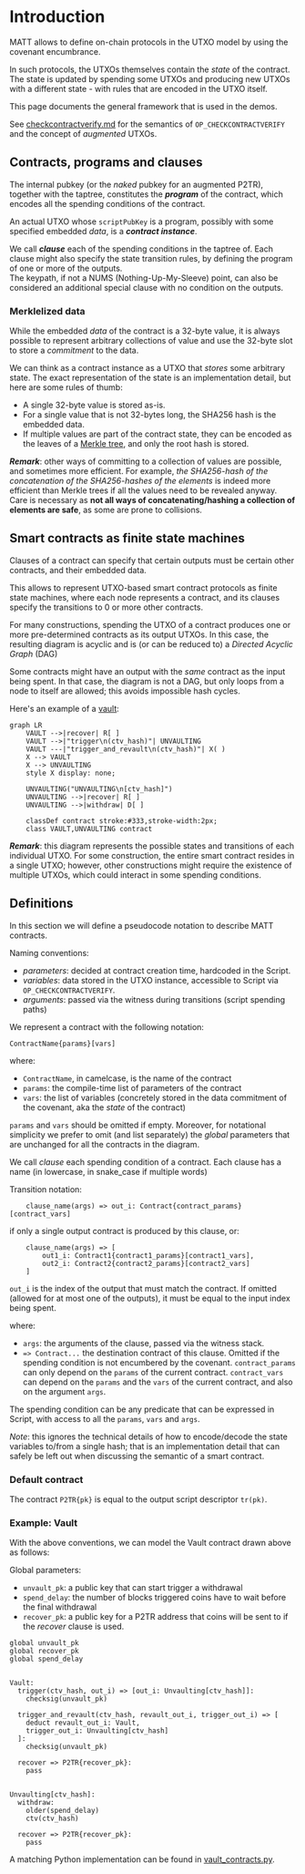 # Introduction

MATT allows to define on-chain protocols in the UTXO model by using the covenant encumbrance.

In such protocols, the UTXOs themselves contain the _state_ of the contract. The state is updated by spending some UTXOs and producing new UTXOs with a different state - with rules that are encoded in the UTXO itself.

This page documents the general framework that is used in the demos.

See [checkcontractverify.md](checkcontractverify.md) for the semantics of `OP_CHECKCONTRACTVERIFY` and the concept of _augmented_ UTXOs.

## Contracts, programs and clauses

The internal pubkey (or the _naked_ pubkey for an augmented P2TR), together with the taptree, constitutes the ___program___ of the contract, which encodes all the spending conditions of the contract.

An actual UTXO whose `scriptPubKey` is a program, possibly with some specified embedded _data_, is a ___contract instance___.

We call ___clause___ each of the spending conditions in the taptree of. Each clause might also specify the state transition rules, by defining the program of one or more of the outputs.<br>
The keypath, if not a NUMS (Nothing-Up-My-Sleeve) point, can also be considered an additional special clause with no condition on the outputs.

### Merklelized data

While the embedded _data_ of the contract is a 32-byte value, it is always possible to represent arbitrary collections of value and use the 32-byte slot to store a _commitment_ to the data.

We can think as a contract instance as a UTXO that _stores_ some arbitrary state. The exact representation of the state is an implementation detail, but here are some rules of thumb:

- A single 32-byte value is stored as-is.
- For a single value that is not 32-bytes long, the SHA256 hash is the embedded data.
- If multiple values are part of the contract state, they can be encoded as the leaves of a [Merkle tree](https://en.wikipedia.org/wiki/Merkle_tree), and only the root hash is stored.

___Remark___: other ways of committing to a collection of values are possible, and sometimes more efficient. For example, _the SHA256-hash of the concatenation of the SHA256-hashes of the elements_ is indeed more efficient than Merkle trees if all the values need to be revealed anyway. Care is necessary as __not all ways of concatenating/hashing a collection of elements are safe__, as some are prone to collisions.

## Smart contracts as finite state machines

Clauses of a contract can specify that certain outputs must be certain other contracts, and their embedded data.

This allows to represent UTXO-based smart contract protocols as finite state machines, where each node represents a contract, and its clauses specify the transitions to 0 or more other contracts.

For many constructions, spending the UTXO of a contract produces one or more pre-determined contracts as its output UTXOs. In this case, the resulting diagram is acyclic and is (or can be reduced to) a *Directed Acyclic Graph* (DAG)

Some contracts might have an output with the _same_ contract as the input being spent. In that case, the diagram is not a DAG, but only loops from a node to itself are allowed; this avoids impossible hash cycles.

Here's an example of a [vault](https://github.com/Merkleize/pymatt/tree/master/examples/vault):

```mermaid
graph LR
    VAULT -->|recover| R[ ]
    VAULT -->|"trigger\n(ctv_hash)"| UNVAULTING
    VAULT ---|"trigger_and_revault\n(ctv_hash)"| X( )
    X --> VAULT
    X --> UNVAULTING
    style X display: none;

    UNVAULTING("UNVAULTING\n[ctv_hash]")
    UNVAULTING -->|recover| R[ ]
    UNVAULTING -->|withdraw| D[ ]

    classDef contract stroke:#333,stroke-width:2px;
    class VAULT,UNVAULTING contract
```

***Remark***: this diagram represents the possible states and transitions of each individual UTXO. For some construction, the entire smart contract resides in a single UTXO; however, other constructions might require the existence of multiple UTXOs, which could interact in some spending conditions.

## Definitions

In this section we will define a pseudocode notation to describe MATT contracts.

Naming conventions:
  - _parameters_: decided at contract creation time, hardcoded in the Script.
  - _variables_: data stored in the UTXO instance, accessible to Script via `OP_CHECKCONTRACTVERIFY`.
  - _arguments_: passed via the witness during transitions (script spending paths)


We represent a contract with the following notation:

```
ContractName{params}[vars]
```

where:
  - `ContractName`, in camelcase, is the name of the contract
  - `params`: the compile-time list of parameters of the contract
  - `vars`: the list of variables (concretely stored in the data commitment of the covenant, aka the _state_ of the contract)

`params` and `vars` should be omitted if empty. Moreover, for notational simplicity we prefer to omit (and list separately) the *global* parameters that are unchanged for all the contracts in the diagram.

We call *clause* each spending condition of a contract. Each clause has a name (in lowercase, in snake_case if multiple words)

Transition notation:
```
    clause_name(args) => out_i: Contract{contract_params}[contract_vars]
```
if only a single output contract is produced by this clause, or:

```
    clause_name(args) => [
        out1_i: Contract1{contract1_params}[contract1_vars],
        out2_i: Contract2{contract2_params}[contract2_vars]
    ]
```

`out_i` is the index of the output that must match the contract. If omitted (allowed for at most one of the outputs), it must be equal to the input index being spent.


where:
 - `args`: the arguments of the clause, passed via the witness stack.
 - `=> Contract...` the destination contract of this clause. Omitted if the spending condition is not encumbered by the covenant. `contract_params` can only depend on the `params` of the current contract. `contract_vars` can depend on the `params` and the `vars` of the current contract, and also on the argument `args`.
 
The spending condition can be any predicate that can be expressed in Script, with access to all the `params`, `vars` and `args`.

_Note_: this ignores the technical details of how to encode/decode the state variables to/from a single hash; that is an implementation detail that can safely be left out when discussing the semantic of a smart contract.

### Default contract

The contract `P2TR{pk}` is equal to the output script descriptor `tr(pk)`.

### Example: Vault

With the above conventions, we can model the Vault contract drawn above as follows:

Global parameters:
  - `unvault_pk`: a public key that can start trigger a withdrawal
  - `spend_delay`: the number of blocks triggered coins have to wait before the final withdrawal
  - `recover_pk`: a public key for a P2TR address that coins will be sent to if the *recover* clause is used.


```
global unvault_pk
global recover_pk
global spend_delay


Vault:
  trigger(ctv_hash, out_i) => [out_i: Unvaulting[ctv_hash]]:
    checksig(unvault_pk)

  trigger_and_revault(ctv_hash, revault_out_i, trigger_out_i) => [
    deduct revault_out_i: Vault,
    trigger_out_i: Unvaulting[ctv_hash]
  ]:
    checksig(unvault_pk)

  recover => P2TR{recover_pk}:
    pass


Unvaulting[ctv_hash]:
  withdraw:
    older(spend_delay)
    ctv(ctv_hash)

  recover => P2TR{recover_pk}:
    pass
```

A matching Python implementation can be found in [vault_contracts.py](../examples/vault/vault_contracts.py).
